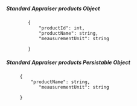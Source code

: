 ##### Standard Appraiser products Object

            {
                "productId": int,
                "productName": string,
                "meausurementUnit": string
                
            }
            
            
##### Standard Appraiser products Persistable Object

         {
             "productName": string,
                "meausurementUnit": string
                
         }
